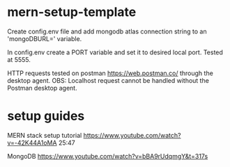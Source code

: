 # mern-setup-template

Create config.env file and add mongodb atlas connection string to an 'mongoDBURL=' variable.

In config.env create a PORT variable and set it to desired local port. Tested at 5555.

HTTP requests tested on postman https://web.postman.co/ through the desktop agent. OBS: Localhost request cannot be handled without the Postman desktop agent.

# setup guides

MERN stack setup tutorial
https://www.youtube.com/watch?v=-42K44A1oMA
25:47

MongoDB
https://www.youtube.com/watch?v=bBA9rUdqmgY&t=317s
